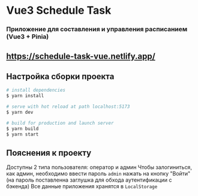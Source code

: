 # Vue3 Schedule Task

### Приложение для составления и управления расписанием (Vue3 + Pinia)
## https://schedule-task-vue.netlify.app/

## Настройка сборки проекта
```bash
# install dependencies
$ yarn install

# serve with hot reload at path localhost:5173
$ yarn dev

# build for production and launch server
$ yarn build
$ yarn start
```
## Пояснения к проекту
Доступны 2 типа пользователя: оператор и админ
Чтобы залогиниться, как админ, необходимо ввести пароль `admin` нажать на кнопку "Войти" (на пароль поставленна заглушка для обхода аутентификации с бэкенда)
Все данные приложения хранятся в `LocalStorage`
